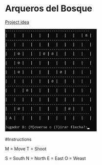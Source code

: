# Arqueros del Bosque
[Project idea](https://github.com/system32uwu/ArquerosDelBosque/blob/master/Challenge.pdf)

<img src="https://raw.githubusercontent.com/system32uwu/ArquerosDelBosque/master/screenshot.png" width=300 />

#Instructions

M = Move
T = Shoot

S = South
N = North
E = East
O = Weast
